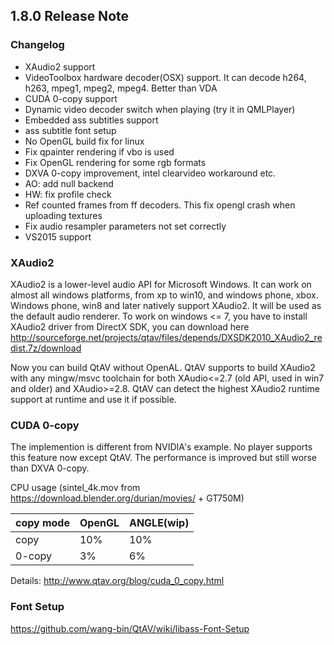 ## 1.8.0 Release Note

### Changelog
- XAudio2 support
- VideoToolbox hardware decoder(OSX) support. It can decode h264, h263, mpeg1, mpeg2, mpeg4. Better than VDA
- CUDA 0-copy support
- Dynamic video decoder switch when playing (try it in QMLPlayer)
- Embedded ass subtitles support
- ass subtitle font setup
- No OpenGL build fix for linux
- Fix qpainter rendering if vbo is used
- Fix OpenGL rendering for some rgb formats
- DXVA 0-copy improvement, intel clearvideo workaround etc.
- AO: add null backend
- HW: fix profile check
- Ref counted frames from ff decoders. This fix opengl crash when uploading textures
- Fix audio resampler parameters not set correctly
- VS2015 support

### XAudio2

XAudio2 is a lower-level audio API for Microsoft Windows. It can work on almost all windows platforms, from xp to win10, and windows phone, xbox. Windows phone, win8 and later natively support XAudio2. It will be used as the default audio renderer. To work on windows <= 7, you have to install XAudio2 driver from DirectX SDK, you can download here http://sourceforge.net/projects/qtav/files/depends/DXSDK2010_XAudio2_redist.7z/download

Now you can build QtAV without OpenAL. QtAV supports to build XAudio2 with any mingw/msvc toolchain for both XAudio<=2.7 (old API, used in win7 and older) and XAudio>=2.8. QtAV can detect the highest XAudio2 runtime support at runtime and use it if possible.


### CUDA 0-copy

The implemention is different from NVIDIA's example. No player supports this feature now except QtAV. The performance is improved but still worse than DXVA 0-copy.

CPU usage (sintel_4k.mov from https://download.blender.org/durian/movies/ + GT750M)

copy  mode|OpenGL|ANGLE(wip)
----------|:-----|:----
copy      |10%   |10%
0-copy    |3%    |6%

Details: http://www.qtav.org/blog/cuda_0_copy.html


### Font Setup

https://github.com/wang-bin/QtAV/wiki/libass-Font-Setup
